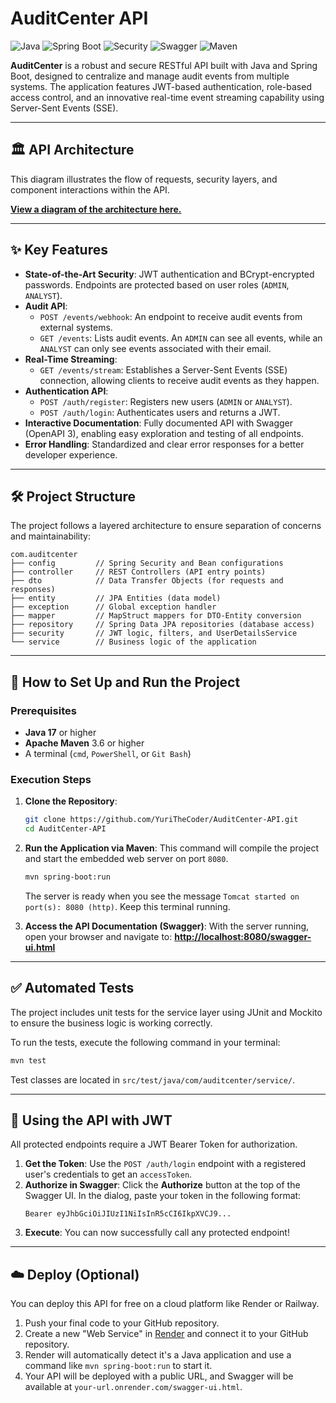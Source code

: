 # AuditCenter API

![Java](https://img.shields.io/badge/Java-17-blue)
![Spring Boot](https://img.shields.io/badge/Spring%20Boot-3.3.1-brightgreen)
![Security](https://img.shields.io/badge/Security-JWT%20&%20BCrypt-critical)
![Swagger](https://img.shields.io/badge/Swagger-OpenAPI%203-blueviolet)
![Maven](https://img.shields.io/badge/Build-Maven-orange)

**AuditCenter** is a robust and secure RESTful API built with Java and Spring Boot, designed to centralize and manage audit events from multiple systems. The application features JWT-based authentication, role-based access control, and an innovative real-time event streaming capability using Server-Sent Events (SSE).

---

## 🏛️ API Architecture

This diagram illustrates the flow of requests, security layers, and component interactions within the API.

[**View a diagram of the architecture here.**]([https://ibb.co/BVYrXk4D](https://i.ibb.co/4g1g0gtS/Editor-Mermaid-Chart-2025-06-28-151636.png))

---

## ✨ Key Features

- **State-of-the-Art Security**: JWT authentication and BCrypt-encrypted passwords. Endpoints are protected based on user roles (`ADMIN`, `ANALYST`).
- **Audit API**:
  - `POST /events/webhook`: An endpoint to receive audit events from external systems.
  - `GET /events`: Lists audit events. An `ADMIN` can see all events, while an `ANALYST` can only see events associated with their email.
- **Real-Time Streaming**:
  - `GET /events/stream`: Establishes a Server-Sent Events (SSE) connection, allowing clients to receive audit events as they happen.
- **Authentication API**:
  - `POST /auth/register`: Registers new users (`ADMIN` or `ANALYST`).
  - `POST /auth/login`: Authenticates users and returns a JWT.
- **Interactive Documentation**: Fully documented API with Swagger (OpenAPI 3), enabling easy exploration and testing of all endpoints.
- **Error Handling**: Standardized and clear error responses for a better developer experience.

---

## 🛠️ Project Structure

The project follows a layered architecture to ensure separation of concerns and maintainability:

```
com.auditcenter
├── config         // Spring Security and Bean configurations
├── controller     // REST Controllers (API entry points)
├── dto            // Data Transfer Objects (for requests and responses)
├── entity         // JPA Entities (data model)
├── exception      // Global exception handler
├── mapper         // MapStruct mappers for DTO-Entity conversion
├── repository     // Spring Data JPA repositories (database access)
├── security       // JWT logic, filters, and UserDetailsService
└── service        // Business logic of the application
```

---

## 🚀 How to Set Up and Run the Project

### Prerequisites
- **Java 17** or higher
- **Apache Maven** 3.6 or higher
- A terminal (`cmd`, `PowerShell`, or `Git Bash`)

### Execution Steps

1.  **Clone the Repository**:
    ```bash
    git clone https://github.com/YuriTheCoder/AuditCenter-API.git
    cd AuditCenter-API
    ```

2.  **Run the Application via Maven**:
    This command will compile the project and start the embedded web server on port `8080`.
    ```bash
    mvn spring-boot:run
    ```
    The server is ready when you see the message `Tomcat started on port(s): 8080 (http)`. Keep this terminal running.

3.  **Access the API Documentation (Swagger)**:
    With the server running, open your browser and navigate to:
    [**http://localhost:8080/swagger-ui.html**](http://localhost:8080/swagger-ui.html)

---

## ✅ Automated Tests

The project includes unit tests for the service layer using JUnit and Mockito to ensure the business logic is working correctly.

To run the tests, execute the following command in your terminal:
```bash
mvn test
```
Test classes are located in `src/test/java/com/auditcenter/service/`.

---

## 🔐 Using the API with JWT

All protected endpoints require a JWT Bearer Token for authorization.

1.  **Get the Token**: Use the `POST /auth/login` endpoint with a registered user's credentials to get an `accessToken`.
2.  **Authorize in Swagger**: Click the **Authorize** button at the top of the Swagger UI. In the dialog, paste your token in the following format:
    ```
    Bearer eyJhbGciOiJIUzI1NiIsInR5cCI6IkpXVCJ9...
    ```
3.  **Execute**: You can now successfully call any protected endpoint!

---

## ☁️ Deploy (Optional)

You can deploy this API for free on a cloud platform like Render or Railway.

1.  Push your final code to your GitHub repository.
2.  Create a new "Web Service" in [Render](https://render.com) and connect it to your GitHub repository.
3.  Render will automatically detect it's a Java application and use a command like `mvn spring-boot:run` to start it.
4.  Your API will be deployed with a public URL, and Swagger will be available at `your-url.onrender.com/swagger-ui.html`. 
